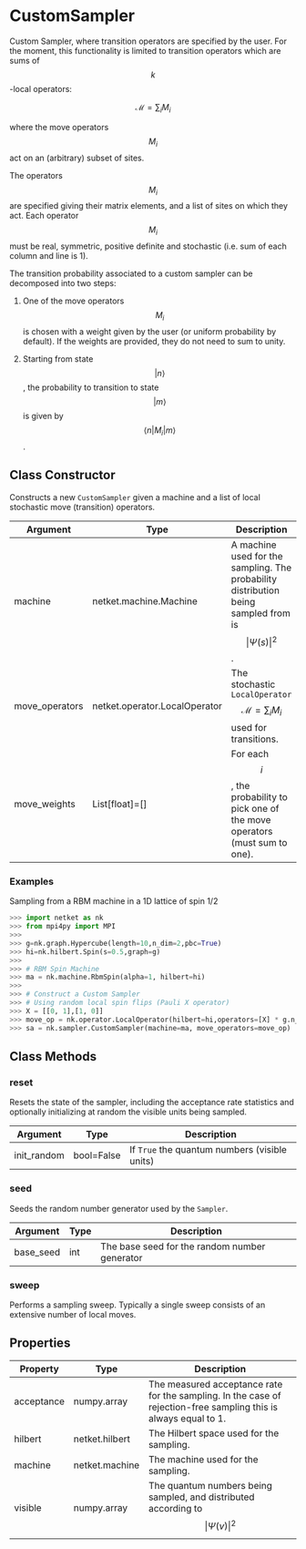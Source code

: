 # CustomSampler
Custom Sampler, where transition operators are specified by the user.
 For the moment, this functionality is limited to transition operators which
 are sums of $$k$$-local operators:

 $$
 \mathcal{M}= \sum_i M_i
 $$

 where the move operators $$ M_i $$ act on an (arbitrary) subset of sites.

 The operators $$ M_i $$ are specified giving their matrix elements, and a list
 of sites on which they act. Each operator $$ M_i $$ must be real,
 symmetric, positive definite and stochastic (i.e. sum of each column and line is 1).

 The transition probability associated to a custom sampler can be decomposed into two steps:

 1. One of the move operators $$ M_i $$ is chosen with a weight given by the
 user (or uniform probability by default). If the weights are provided,
 they do not need to sum to unity.

 2. Starting from state
 $$ |n \rangle $$, the probability to transition to state
 $$ |m\rangle $$ is given by
 $$ \langle n| M_i | m \rangle $$.

## Class Constructor
Constructs a new ``CustomSampler`` given a machine and a list of local
stochastic move (transition) operators.

|   Argument   |            Type             |                                            Description                                             |
|--------------|-----------------------------|----------------------------------------------------------------------------------------------------|
|machine       |netket.machine.Machine       |A machine used for the sampling. The probability distribution being sampled from is $$\|\Psi(s)\|^2$$.|
|move_operators|netket.operator.LocalOperator|The stochastic `LocalOperator` $$\mathcal{M}= \sum_i M_i$$ used for transitions.                    |
|move_weights  |List[float]=[]               |For each $$ i $$, the probability to pick one of the move operators (must sum to one).              |


### Examples
Sampling from a RBM machine in a 1D lattice of spin 1/2

```python
>>> import netket as nk
>>> from mpi4py import MPI
>>>
>>> g=nk.graph.Hypercube(length=10,n_dim=2,pbc=True)
>>> hi=nk.hilbert.Spin(s=0.5,graph=g)
>>>
>>> # RBM Spin Machine
>>> ma = nk.machine.RbmSpin(alpha=1, hilbert=hi)
>>>
>>> # Construct a Custom Sampler
>>> # Using random local spin flips (Pauli X operator)
>>> X = [[0, 1],[1, 0]]
>>> move_op = nk.operator.LocalOperator(hilbert=hi,operators=[X] * g.n_sites,acting_on=[[i] for i in range(g.n_sites)])
>>> sa = nk.sampler.CustomSampler(machine=ma, move_operators=move_op)

```



## Class Methods 
### reset
Resets the state of the sampler, including the acceptance rate statistics
and optionally initializing at random the visible units being sampled.

| Argument  |   Type   |                  Description                  |
|-----------|----------|-----------------------------------------------|
|init_random|bool=False|If ``True`` the quantum numbers (visible units)|


### seed
Seeds the random number generator used by the ``Sampler``.

|Argument |Type|                 Description                 |
|---------|----|---------------------------------------------|
|base_seed|int |The base seed for the random number generator|


### sweep
Performs a sampling sweep. Typically a single sweep
consists of an extensive number of local moves.



## Properties

| Property |               Type               |                                                        Description                                                        |
|----------|----------------------------------|---------------------------------------------------------------------------------------------------------------------------|
|acceptance|         numpy.array              | The measured acceptance rate for the sampling.         In the case of rejection-free sampling this is always equal to 1.  |
|hilbert   |         netket.hilbert           | The Hilbert space used for the sampling.                                                                                  |
|machine   |         netket.machine           | The machine used for the sampling.                                                                                        |
|visible   |                       numpy.array| The quantum numbers being sampled,                        and distributed according to $$\|\Psi(v)\|^2$$                    |

